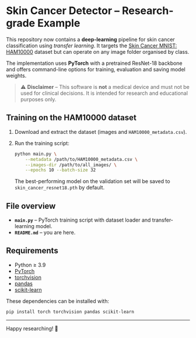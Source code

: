 # Skin Cancer Detector – Research-grade Example

This repository now contains a **deep-learning** pipeline for skin cancer
classification using *transfer learning*.  It targets the
[Skin Cancer MNIST: HAM10000](https://www.kaggle.com/kmader/skin-cancer-mnist-ham10000)
dataset but can operate on any image folder organised by class.

The implementation uses **PyTorch** with a pretrained ResNet-18 backbone and
offers command-line options for training, evaluation and saving model weights.

> ⚠️ **Disclaimer** – This software is **not** a medical device and must not be
> used for clinical decisions.  It is intended for research and educational
> purposes only.

## Training on the HAM10000 dataset

1. Download and extract the dataset (images and `HAM10000_metadata.csv`).
2. Run the training script:

   ```bash
   python main.py \
       --metadata /path/to/HAM10000_metadata.csv \
       --images-dir /path/to/all_images/ \
       --epochs 10 --batch-size 32
   ```

   The best-performing model on the validation set will be saved to
   `skin_cancer_resnet18.pth` by default.

## File overview

* **`main.py`** – PyTorch training script with dataset loader and
  transfer-learning model.
* **`README.md`** – you are here.

## Requirements

* Python ≥ 3.9
* [PyTorch](https://pytorch.org/)
* [torchvision](https://pytorch.org/vision/stable/index.html)
* [pandas](https://pandas.pydata.org/)
* [scikit-learn](https://scikit-learn.org/)

These dependencies can be installed with:

```bash
pip install torch torchvision pandas scikit-learn
```

---

Happy researching! 🧪

